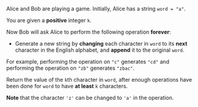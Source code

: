 Alice and Bob are playing a game. Initially, Alice has a string `word = "a"`.

You are given a **positive** integer `k`.

Now Bob will ask Alice to perform the following operation **forever**:

- Generate a new string by **changing** each character in `word` to its **next** character in the English alphabet, and **append** it to the original `word`.

For example, performing the operation on `"c"` generates `"cd"` and performing the operation on `"zb"` generates `"zbac"`.

Return the value of the `k`th character in `word`, after enough operations have been done for `word` to have **at least** `k` characters.

**Note** that the character `'z'` can be changed to `'a'` in the operation.